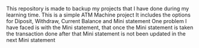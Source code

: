 This repository is made to backup my projects that I have done during my learning time.
This is a simple ATM Machine project
It includes the options for Diposit, Withdraw, Current Balance and Mini statement
  One problem I have faced is with the Mini statement, that once the Mini statement is taken the transaction done after that Mini statement is not been updated in the next Mini statement
